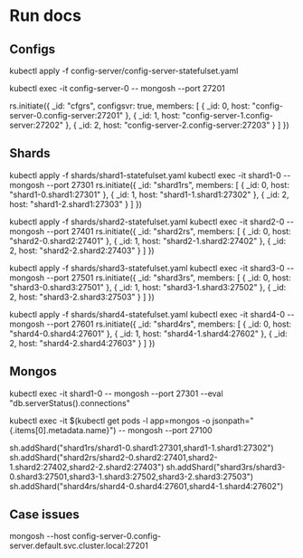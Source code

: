 # Run docs

## Configs

kubectl apply -f config-server/config-server-statefulset.yaml

kubectl exec -it config-server-0 -- mongosh --port 27201

rs.initiate({
  _id: "cfgrs",
  configsvr: true,
  members: [
    { _id: 0, host: "config-server-0.config-server:27201" },
    { _id: 1, host: "config-server-1.config-server:27202" },
    { _id: 2, host: "config-server-2.config-server:27203" }
  ]
})

## Shards

kubectl apply -f shards/shard1-statefulset.yaml
kubectl exec -it shard1-0 -- mongosh --port 27301
rs.initiate({
  _id: "shard1rs",
  members: [
    { _id: 0, host: "shard1-0.shard1:27301" },
    { _id: 1, host: "shard1-1.shard1:27302" },
    { _id: 2, host: "shard1-2.shard1:27303" }
  ]
})

kubectl apply -f shards/shard2-statefulset.yaml
kubectl exec -it shard2-0 -- mongosh --port 27401
rs.initiate({
  _id: "shard2rs",
  members: [
    { _id: 0, host: "shard2-0.shard2:27401" },
    { _id: 1, host: "shard2-1.shard2:27402" },
    { _id: 2, host: "shard2-2.shard2:27403" }
  ]
})

kubectl apply -f shards/shard3-statefulset.yaml
kubectl exec -it shard3-0 -- mongosh --port 27501
rs.initiate({
  _id: "shard3rs",
  members: [
    { _id: 0, host: "shard3-0.shard3:27501" },
    { _id: 1, host: "shard3-1.shard3:27502" },
    { _id: 2, host: "shard3-2.shard3:27503" }
  ]
})

kubectl apply -f shards/shard4-statefulset.yaml
kubectl exec -it shard4-0 -- mongosh --port 27601
rs.initiate({
  _id: "shard4rs",
  members: [
    { _id: 0, host: "shard4-0.shard4:27601" },
    { _id: 1, host: "shard4-1.shard4:27602" },
    { _id: 2, host: "shard4-2.shard4:27603" }
  ]
})

## Mongos

kubectl exec -it shard1-0 -- mongosh --port 27301 --eval "db.serverStatus().connections"

kubectl exec -it $(kubectl get pods -l app=mongos -o jsonpath="{.items[0].metadata.name}") -- mongosh --port 27100

sh.addShard("shard1rs/shard1-0.shard1:27301,shard1-1.shard1:27302")
sh.addShard("shard2rs/shard2-0.shard2:27401,shard2-1.shard2:27402,shard2-2.shard2:27403")
sh.addShard("shard3rs/shard3-0.shard3:27501,shard3-1.shard3:27502,shard3-2.shard3:27503")
sh.addShard("shard4rs/shard4-0.shard4:27601,shard4-1.shard4:27602")

## Case issues

mongosh --host config-server-0.config-server.default.svc.cluster.local:27201
